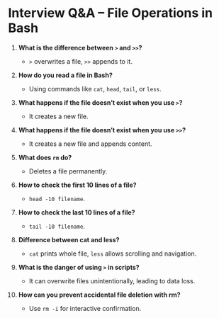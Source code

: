# Interview Q&A – File Operations in Bash

1. **What is the difference between `>` and `>>`?**
   - `>` overwrites a file, `>>` appends to it.

2. **How do you read a file in Bash?**
   - Using commands like `cat`, `head`, `tail`, or `less`.

3. **What happens if the file doesn’t exist when you use `>`?**
   - It creates a new file.

4. **What happens if the file doesn’t exist when you use `>>`?**
   - It creates a new file and appends content.

5. **What does `rm` do?**
   - Deletes a file permanently.

6. **How to check the first 10 lines of a file?**
   - `head -10 filename`.

7. **How to check the last 10 lines of a file?**
   - `tail -10 filename`.

8. **Difference between cat and less?**
   - `cat` prints whole file, `less` allows scrolling and navigation.

9. **What is the danger of using `>` in scripts?**
   - It can overwrite files unintentionally, leading to data loss.

10. **How can you prevent accidental file deletion with rm?**
    - Use `rm -i` for interactive confirmation.
